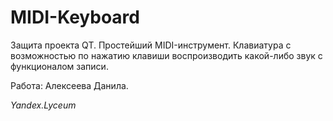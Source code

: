 # MIDI-Keyboard

Защита проекта QT. Простейший MIDI-инструмент. Клавиатура с возможностью по нажатию клавиши воспроизводить какой-либо звук с функционалом записи.

Работа: Алексеева Данила.

_Yandex.Lyceum_
